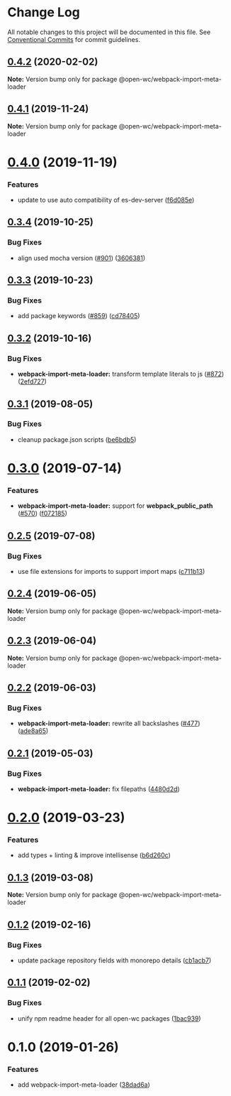 # Change Log

All notable changes to this project will be documented in this file.
See [Conventional Commits](https://conventionalcommits.org) for commit guidelines.

## [0.4.2](https://github.com/open-wc/open-wc/compare/@open-wc/webpack-import-meta-loader@0.4.1...@open-wc/webpack-import-meta-loader@0.4.2) (2020-02-02)

**Note:** Version bump only for package @open-wc/webpack-import-meta-loader





## [0.4.1](https://github.com/open-wc/open-wc/compare/@open-wc/webpack-import-meta-loader@0.4.0...@open-wc/webpack-import-meta-loader@0.4.1) (2019-11-24)

**Note:** Version bump only for package @open-wc/webpack-import-meta-loader





# [0.4.0](https://github.com/open-wc/open-wc/compare/@open-wc/webpack-import-meta-loader@0.3.4...@open-wc/webpack-import-meta-loader@0.4.0) (2019-11-19)


### Features

* update to use auto compatibility of es-dev-server ([f6d085e](https://github.com/open-wc/open-wc/commit/f6d085eda5a05391d1a464b9e49222c78194b0d9))





## [0.3.4](https://github.com/open-wc/open-wc/compare/@open-wc/webpack-import-meta-loader@0.3.3...@open-wc/webpack-import-meta-loader@0.3.4) (2019-10-25)


### Bug Fixes

* align used mocha version ([#901](https://github.com/open-wc/open-wc/issues/901)) ([3606381](https://github.com/open-wc/open-wc/commit/3606381))





## [0.3.3](https://github.com/open-wc/open-wc/compare/@open-wc/webpack-import-meta-loader@0.3.2...@open-wc/webpack-import-meta-loader@0.3.3) (2019-10-23)


### Bug Fixes

* add package keywords ([#859](https://github.com/open-wc/open-wc/issues/859)) ([cd78405](https://github.com/open-wc/open-wc/commit/cd78405))





## [0.3.2](https://github.com/open-wc/open-wc/compare/@open-wc/webpack-import-meta-loader@0.3.1...@open-wc/webpack-import-meta-loader@0.3.2) (2019-10-16)


### Bug Fixes

* **webpack-import-meta-loader:** transform template literals to js ([#872](https://github.com/open-wc/open-wc/issues/872)) ([2efd727](https://github.com/open-wc/open-wc/commit/2efd727))





## [0.3.1](https://github.com/open-wc/open-wc/compare/@open-wc/webpack-import-meta-loader@0.3.0...@open-wc/webpack-import-meta-loader@0.3.1) (2019-08-05)


### Bug Fixes

* cleanup package.json scripts ([be6bdb5](https://github.com/open-wc/open-wc/commit/be6bdb5))





# [0.3.0](https://github.com/open-wc/open-wc/compare/@open-wc/webpack-import-meta-loader@0.2.5...@open-wc/webpack-import-meta-loader@0.3.0) (2019-07-14)


### Features

* **webpack-import-meta-loader:** support for __webpack_public_path__ ([#570](https://github.com/open-wc/open-wc/issues/570)) ([f072185](https://github.com/open-wc/open-wc/commit/f072185))





## [0.2.5](https://github.com/open-wc/open-wc/compare/@open-wc/webpack-import-meta-loader@0.2.4...@open-wc/webpack-import-meta-loader@0.2.5) (2019-07-08)


### Bug Fixes

* use file extensions for imports to support import maps ([c711b13](https://github.com/open-wc/open-wc/commit/c711b13))





## [0.2.4](https://github.com/open-wc/open-wc/compare/@open-wc/webpack-import-meta-loader@0.2.3...@open-wc/webpack-import-meta-loader@0.2.4) (2019-06-05)

**Note:** Version bump only for package @open-wc/webpack-import-meta-loader





## [0.2.3](https://github.com/open-wc/open-wc/compare/@open-wc/webpack-import-meta-loader@0.2.2...@open-wc/webpack-import-meta-loader@0.2.3) (2019-06-04)

**Note:** Version bump only for package @open-wc/webpack-import-meta-loader





## [0.2.2](https://github.com/open-wc/open-wc/compare/@open-wc/webpack-import-meta-loader@0.2.1...@open-wc/webpack-import-meta-loader@0.2.2) (2019-06-03)


### Bug Fixes

* **webpack-import-meta-loader:** rewrite all backslashes ([#477](https://github.com/open-wc/open-wc/issues/477)) ([ade8a65](https://github.com/open-wc/open-wc/commit/ade8a65))





## [0.2.1](https://github.com/open-wc/open-wc/compare/@open-wc/webpack-import-meta-loader@0.2.0...@open-wc/webpack-import-meta-loader@0.2.1) (2019-05-03)


### Bug Fixes

* **webpack-import-meta-loader:** fix filepaths ([4480d2d](https://github.com/open-wc/open-wc/commit/4480d2d))





# [0.2.0](https://github.com/open-wc/open-wc/compare/@open-wc/webpack-import-meta-loader@0.1.3...@open-wc/webpack-import-meta-loader@0.2.0) (2019-03-23)


### Features

* add types + linting & improve intellisense ([b6d260c](https://github.com/open-wc/open-wc/commit/b6d260c))





## [0.1.3](https://github.com/open-wc/open-wc/compare/@open-wc/webpack-import-meta-loader@0.1.2...@open-wc/webpack-import-meta-loader@0.1.3) (2019-03-08)

**Note:** Version bump only for package @open-wc/webpack-import-meta-loader





## [0.1.2](https://github.com/open-wc/open-wc/compare/@open-wc/webpack-import-meta-loader@0.1.1...@open-wc/webpack-import-meta-loader@0.1.2) (2019-02-16)


### Bug Fixes

* update package repository fields with monorepo details ([cb1acb7](https://github.com/open-wc/open-wc/commit/cb1acb7))





## [0.1.1](https://github.com/open-wc/open-wc/tree/master/packages/webpack-import-meta-loader/compare/@open-wc/webpack-import-meta-loader@0.1.0...@open-wc/webpack-import-meta-loader@0.1.1) (2019-02-02)


### Bug Fixes

* unify npm readme header for all open-wc packages ([1bac939](https://github.com/open-wc/open-wc/tree/master/packages/webpack-import-meta-loader/commit/1bac939))





# 0.1.0 (2019-01-26)


### Features

* add webpack-import-meta-loader ([38dad6a](https://github.com/open-wc/open-wc/tree/master/packages/webpack-import-meta-loader/commit/38dad6a))
